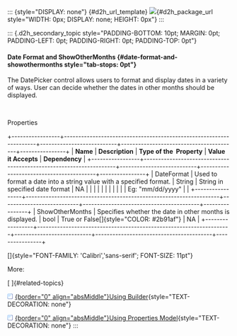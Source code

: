 ::: {style="DISPLAY: none"}
[](ms-xhelp:///?Id=d2h_url_template){#d2h_url_template} ![](!package_url!){#d2h_package_url style="WIDTH: 0px; DISPLAY: none; HEIGHT: 0px"}
:::

::: {.d2h_secondary_topic style="PADDING-BOTTOM: 10pt; MARGIN: 0pt; PADDING-LEFT: 0pt; PADDING-RIGHT: 0pt; PADDING-TOP: 0pt"}
#### Date Format and ShowOtherMonths {#date-format-and-showothermonths style="tab-stops: 0pt"}

The DatePicker control allows users to format and display dates in a variety of ways. User can decide whether the dates in other months should be displayed.

 

Properties

+-----------------+--------------------------------------------------------------------+---------------------------+-----------------------------------------+----------------+
| **Name**        | **Description**                                                    | **Type of the  Property** | **Value it Accepts**                    | **Dependency** |
+-----------------+--------------------------------------------------------------------+---------------------------+-----------------------------------------+----------------+
| DateFormat      | Used to format a date into a string value with a specified format. | String                    | String in specified date format         | NA             |
|                 |                                                                    |                           |                                         |                |
|                 |                                                                    |                           | Eg: "mm/dd/yyyy"                        |                |
+-----------------+--------------------------------------------------------------------+---------------------------+-----------------------------------------+----------------+
| ShowOtherMonths | Specifies whether the date in other months is displayed.           | bool                      | True or False[]{style="COLOR: #2b91af"} | NA             |
+-----------------+--------------------------------------------------------------------+---------------------------+-----------------------------------------+----------------+

[]{style="FONT-FAMILY: 'Calibri','sans-serif'; FONT-SIZE: 11pt"} 

More:

[ ]{#related-topics}

[![](button.gif){border="0" align="absMiddle"}Using Builder](ms-xhelp:///?Id=a3e3b1b6-9c9e-4863-b761-b880b6948379){style="TEXT-DECORATION: none"}

[![](button.gif){border="0" align="absMiddle"}Using Properties Model](ms-xhelp:///?Id=c2b3c3b5-c418-4ee7-9ee8-28f88574c8da){style="TEXT-DECORATION: none"}
:::

